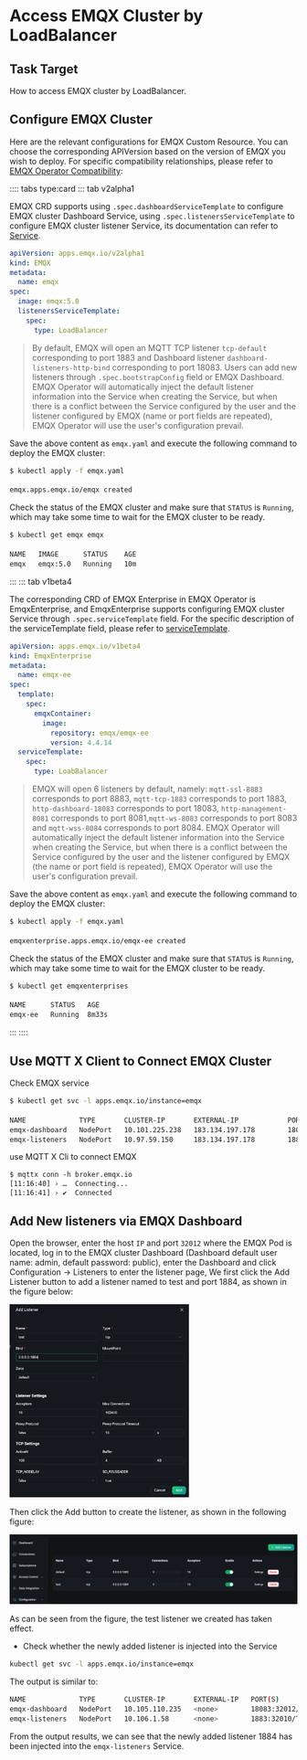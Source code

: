 # Access EMQX Cluster by LoadBalancer

## Task Target

How to access EMQX cluster by LoadBalancer. <!--I do not quite understand what is page is about-->

## Configure EMQX Cluster

Here are the relevant configurations for EMQX Custom Resource. You can choose the corresponding APIVersion based on the version of EMQX you wish to deploy. For specific compatibility relationships, please refer to [EMQX Operator Compatibility](../README.md):

:::: tabs type:card
::: tab v2alpha1

EMQX CRD supports using `.spec.dashboardServiceTemplate` to configure EMQX cluster Dashboard Service, using `.spec.listenersServiceTemplate` to configure EMQX cluster listener Service, its documentation can refer to [Service](https://github.com/emqx/emqx-operator/blob/main-2.1/docs/en_US/reference/v2alpha1-reference.md).

```yaml
apiVersion: apps.emqx.io/v2alpha1
kind: EMQX
metadata:
  name: emqx
spec:
  image: emqx:5.0
  listenersServiceTemplate:
    spec:
      type: LoadBalancer
```

> By default, EMQX will open an MQTT TCP listener `tcp-default` corresponding to port 1883 and Dashboard listener `dashboard-listeners-http-bind` corresponding to port 18083. Users can add new listeners through `.spec.bootstrapConfig` field or EMQX Dashboard. EMQX Operator will automatically inject the default listener information into the Service when creating the Service, but when there is a conflict between the Service configured by the user and the listener configured by EMQX (name or port fields are repeated), EMQX Operator will use the user's configuration prevail.

Save the above content as `emqx.yaml` and execute the following command to deploy the EMQX cluster:

```bash
$ kubectl apply -f emqx.yaml

emqx.apps.emqx.io/emqx created
```

Check the status of the EMQX cluster and make sure that `STATUS` is `Running`, which may take some time to wait for the EMQX cluster to be ready.

```bash
$ kubectl get emqx emqx

NAME   IMAGE      STATUS    AGE
emqx   emqx:5.0   Running   10m
```

:::
::: tab v1beta4

The corresponding CRD of EMQX Enterprise in EMQX Operator is EmqxEnterprise, and EmqxEnterprise supports configuring EMQX cluster Service through `.spec.serviceTemplate` field. For the specific description of the serviceTemplate field, please refer to [serviceTemplate](https://github.com/emqx/emqx-operator/blob/main-2.1/docs/en_US/reference/v1beta4-reference.md#servicetemplate).

```yaml
apiVersion: apps.emqx.io/v1beta4
kind: EmqxEnterprise
metadata:
  name: emqx-ee
spec:
  template:
    spec:
      emqxContainer:
        image:
          repository: emqx/emqx-ee
          version: 4.4.14
  serviceTemplate:
    spec:
      type: LoabBalancer
```

> EMQX will open 6 listeners by default, namely: `mqtt-ssl-8883` corresponds to port 8883, `mqtt-tcp-1883` corresponds to port 1883, `http-dashboard-18083` corresponds to port 18083, `http-management-8081` corresponds to port 8081,`mqtt-ws-8083` corresponds to port 8083 and `mqtt-wss-8084` corresponds to port 8084. EMQX Operator will automatically inject the default listener information into the Service when creating the Service, but when there is a conflict between the Service configured by the user and the listener configured by EMQX (the name or port field is repeated), EMQX Operator will use the user's configuration prevail.

Save the above content as `emqx.yaml` and execute the following command to deploy the EMQX cluster:

```bash
$ kubectl apply -f emqx.yaml

emqxenterprise.apps.emqx.io/emqx-ee created
```

Check the status of the EMQX cluster and make sure that `STATUS` is `Running`, which may take some time to wait for the EMQX cluster to be ready.

```bash
$ kubectl get emqxenterprises

NAME      STATUS   AGE
emqx-ee   Running  8m33s
```

:::
::::

## Use MQTT X Client to Connect EMQX Cluster

Check EMQX service

```bash
$ kubectl get svc -l apps.emqx.io/instance=emqx

NAME             TYPE       CLUSTER-IP       EXTERNAL-IP            PORT(S)                          AGE
emqx-dashboard   NodePort   10.101.225.238   183.134.197.178        18083:32012/TCP                  32s
emqx-listeners   NodePort   10.97.59.150     183.134.197.178        1883:32010/TCP                   10s
```

use MQTT X Cli to connect EMQX

```
$ mqttx conn -h broker.emqx.io
[11:16:40] › …  Connecting...
[11:16:41] › ✔  Connected
```

## Add New listeners via EMQX Dashboard

Open the browser, enter the host `IP` and port `32012` where the EMQX Pod is located, log in to the EMQX cluster Dashboard (Dashboard default user name: admin, default password: public), enter the Dashboard and click Configuration → Listeners to enter the listener page, We first click the Add Listener button to add a listener named to test and port 1884, as shown in the figure below:

<img src="./assets/configure-service/emqx-add-listener.png" style="zoom: 33%;" />

Then click the Add button to create the listener, as shown in the following figure:

<img src="./assets/configure-service/emqx-listeners.png" style="zoom:50%;" />

As can be seen from the figure, the test listener we created has taken effect.

- Check whether the newly added listener is injected into the Service

```bash
kubectl get svc -l apps.emqx.io/instance=emqx
```

The output is similar to:

```bash
NAME             TYPE       CLUSTER-IP       EXTERNAL-IP   PORT(S)                                         AGE
emqx-dashboard   NodePort   10.105.110.235   <none>        18083:32012/TCP                                 13m
emqx-listeners   NodePort   10.106.1.58      <none>        1883:32010/TCP,14567:32011/UDP,1884:30763/TCP   12m
```

From the output results, we can see that the newly added listener 1884 has been injected into the `emqx-listeners` Service.
